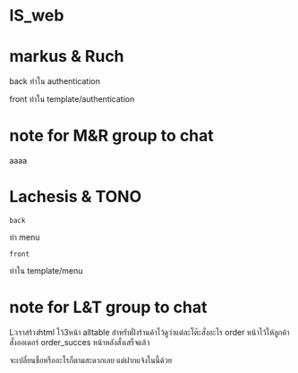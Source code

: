 # IS_web

# markus & Ruch

back
ทำใน authentication

front
ทำใน template/authentication

# note for M&R group to chat
aaaa

# Lachesis & TONO

    back
ทำ menu



    front
ทำใน template/menu

# note for L&T group to chat

L:เราสร้างhtml ไว้3หน้า
alltable สำหรับฝั่งร้านค้าไว้ดูว่าแต่ละโต๊ะสั่งอะไร
order หน้าไว้ให้ลูกค้าสั่งออเดอร์
order_succes หน้าหลังสั่งเสร็จแล้ว

จะเปลี่ยนชื่อหรืออะไรก็ตามสะดวกเลย แต่ฝากแจ้งในนี้ด้วย

